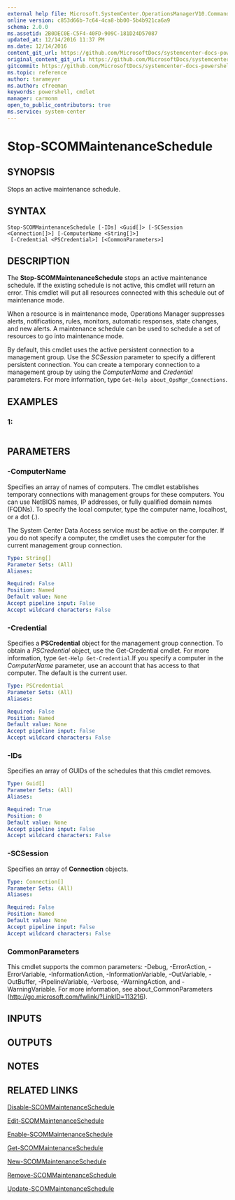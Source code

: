 ```yaml
---
external help file: Microsoft.SystemCenter.OperationsManagerV10.Commands.dll-Help.xml
online version: c853d66b-7c64-4ca8-bb00-5b4b921ca6a9
schema: 2.0.0
ms.assetid: 2B0DEC0E-C5F4-40FD-909C-181D24D57087
updated_at: 12/14/2016 11:37 PM
ms.date: 12/14/2016
content_git_url: https://github.com/MicrosoftDocs/systemcenter-docs-powershell/blob/master/systemcenter-cmdlets/SystemCenter2016/OperationsManager/v1/Stop-SCOMMaintenanceSchedule.md
original_content_git_url: https://github.com/MicrosoftDocs/systemcenter-docs-powershell/blob/master/systemcenter-cmdlets/SystemCenter2016/OperationsManager/v1/Stop-SCOMMaintenanceSchedule.md
gitcommit: https://github.com/MicrosoftDocs/systemcenter-docs-powershell/blob/ddd0fefc9adaabb9394eb6c21b33370913d1830d/systemcenter-cmdlets/SystemCenter2016/OperationsManager/v1/Stop-SCOMMaintenanceSchedule.md
ms.topic: reference
author: tarameyer
ms.author: cfreeman
keywords: powershell, cmdlet
manager: carmonm
open_to_public_contributors: true
ms.service: system-center
---
```


# Stop-SCOMMaintenanceSchedule

## SYNOPSIS
Stops an active maintenance schedule.

## SYNTAX

```
Stop-SCOMMaintenanceSchedule [-IDs] <Guid[]> [-SCSession <Connection[]>] [-ComputerName <String[]>]
 [-Credential <PSCredential>] [<CommonParameters>]
```

## DESCRIPTION
The **Stop-SCOMMaintenanceSchedule** stops an active maintenance schedule.
If the existing schedule is not active, this cmdlet will return an error.
This cmdlet will put all resources connected with this schedule out of maintenance mode.

When a resource is in maintenance mode, Operations Manager suppresses alerts, notifications, rules, monitors, automatic responses, state changes, and new alerts.
A maintenance schedule can be used to schedule a set of resources to go into maintenance mode.

By default, this cmdlet uses the active persistent connection to a management group.
Use the *SCSession* parameter to specify a different persistent connection.
You can create a temporary connection to a management group by using the *ComputerName* and *Credential* parameters.
For more information, type `Get-Help about_OpsMgr_Connections`.

## EXAMPLES

### 1:
```

```

## PARAMETERS

### -ComputerName
Specifies an array of names of computers.
The cmdlet establishes temporary connections with management groups for these computers.
You can use NetBIOS names, IP addresses, or fully qualified domain names (FQDNs).
To specify the local computer, type the computer name, localhost, or a dot (.).

The System Center Data Access service must be active on the computer.
If you do not specify a computer, the cmdlet uses the computer for the current management group connection.

```yaml
Type: String[]
Parameter Sets: (All)
Aliases: 

Required: False
Position: Named
Default value: None
Accept pipeline input: False
Accept wildcard characters: False
```

### -Credential
Specifies a **PSCredential** object for the management group connection.
To obtain a *PSCredential* object, use the Get-Credential cmdlet.
For more information, type `Get-Help Get-Credential`.If you specify a computer in the *ComputerName* parameter, use an account that has access to that computer.
The default is the current user.

```yaml
Type: PSCredential
Parameter Sets: (All)
Aliases: 

Required: False
Position: Named
Default value: None
Accept pipeline input: False
Accept wildcard characters: False
```

### -IDs
Specifies an array of GUIDs of the schedules that this cmdlet removes.

```yaml
Type: Guid[]
Parameter Sets: (All)
Aliases: 

Required: True
Position: 0
Default value: None
Accept pipeline input: False
Accept wildcard characters: False
```

### -SCSession
Specifies an array of **Connection** objects.

```yaml
Type: Connection[]
Parameter Sets: (All)
Aliases: 

Required: False
Position: Named
Default value: None
Accept pipeline input: False
Accept wildcard characters: False
```

### CommonParameters
This cmdlet supports the common parameters: -Debug, -ErrorAction, -ErrorVariable, -InformationAction, -InformationVariable, -OutVariable, -OutBuffer, -PipelineVariable, -Verbose, -WarningAction, and -WarningVariable. For more information, see about_CommonParameters (http://go.microsoft.com/fwlink/?LinkID=113216).

## INPUTS

## OUTPUTS

## NOTES

## RELATED LINKS

[Disable-SCOMMaintenanceSchedule](xref:SystemCenter2016/OperationsManager/v1/Disable-SCOMMaintenanceSchedule.md)

[Edit-SCOMMaintenanceSchedule](xref:SystemCenter2016/OperationsManager/v1/Edit-SCOMMaintenanceSchedule.md)

[Enable-SCOMMaintenanceSchedule](xref:SystemCenter2016/OperationsManager/v1/Enable-SCOMMaintenanceSchedule.md)

[Get-SCOMMaintenanceSchedule](xref:SystemCenter2016/OperationsManager/v1/Get-SCOMMaintenanceSchedule.md)

[New-SCOMMaintenanceSchedule](xref:SystemCenter2016/OperationsManager/v1/New-SCOMMaintenanceSchedule.md)

[Remove-SCOMMaintenanceSchedule](xref:SystemCenter2016/OperationsManager/v1/Remove-SCOMMaintenanceSchedule.md)

[Update-SCOMMaintenanceSchedule](xref:SystemCenter2016/OperationsManager/v1/Update-SCOMMaintenanceSchedule.md)


